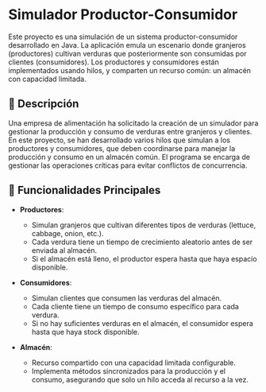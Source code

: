 # Simulador Productor-Consumidor

Este proyecto es una simulación de un sistema productor-consumidor desarrollado en Java. La aplicación emula un escenario donde granjeros (productores) cultivan verduras que posteriormente son consumidas por clientes (consumidores). Los productores y consumidores están implementados usando hilos, y comparten un recurso común: un almacén con capacidad limitada.

## 📜 Descripción

Una empresa de alimentación ha solicitado la creación de un simulador para gestionar la producción y consumo de verduras entre granjeros y clientes. En este proyecto, se han desarrollado varios hilos que simulan a los productores y consumidores, que deben coordinarse para manejar la producción y consumo en un almacén común. El programa se encarga de gestionar las operaciones críticas para evitar conflictos de concurrencia.

## 🚀 Funcionalidades Principales

- **Productores**: 
  - Simulan granjeros que cultivan diferentes tipos de verduras (lettuce, cabbage, onion, etc.).
  - Cada verdura tiene un tiempo de crecimiento aleatorio antes de ser enviada al almacén.
  - Si el almacén está lleno, el productor espera hasta que haya espacio disponible.

- **Consumidores**:
  - Simulan clientes que consumen las verduras del almacén.
  - Cada cliente tiene un tiempo de consumo específico para cada verdura.
  - Si no hay suficientes verduras en el almacén, el consumidor espera hasta que haya stock disponible.

- **Almacén**:
  - Recurso compartido con una capacidad limitada configurable.
  - Implementa métodos sincronizados para la producción y el consumo, asegurando que solo un hilo acceda al recurso a la vez.

